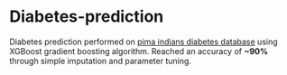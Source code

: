 # Diabetes-prediction
Diabetes prediction performed on [pima indians diabetes database](https://www.kaggle.com/datasets/uciml/pima-indians-diabetes-database) using XGBoost gradient boosting algorithm. Reached an accuracy of **~90%**  through simple imputation and parameter tuning.
